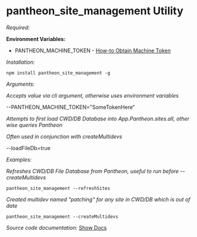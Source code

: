 # pantheon_site_management Utility

*Required:*<p>
**Environment Variables:**
* PANTHEON_MACHINE_TOKEN - [How-to Obtain Machine Token](https://pantheon.io/docs/machine-tokens/)

*Installation:*<p>
```npm install pantheon_site_management -g```

*Arguments:*<p>

*Accepts value via cli argument, otherwise uses environment variables*<p>
--PANTHEON_MACHINE_TOKEN="SomeTokenHere"<p>

*Attempts to first load CWD/DB Database into App.Pantheon.sites.all, other wise queries Pantheon*<p>
*Often used in conjunction with createMultidevs*<p>
--loadFileDb=true

*Examples:*<p>

*Refreshes CWD/DB File Database from Pantheon, useful to run before --createMultidevs*<p>
```pantheon_site_management --refreshSites```

*Created multidev named "patching" for any site in CWD/DB which is out of date*<p>
```pantheon_site_management --createMultidevs```

*Source code documentation:*
[Show Docs](https://github.com/loudbinary/pantheon_site_management/blob/master/api/documentation.md)